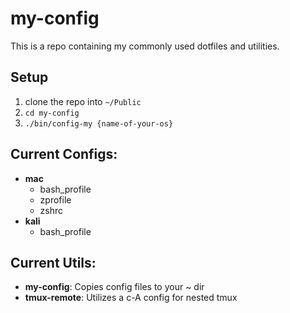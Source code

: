 # my-config
This is a repo containing my commonly used dotfiles and utilities.

## Setup
 1. clone the repo into `~/Public`
 2. `cd my-config`
 3. `./bin/config-my {name-of-your-os}`

## Current Configs:
 - **mac**
   - bash_profile
   - zprofile
   - zshrc
 - **kali**
   - bash_profile
   
## Current Utils:
 - **my-config**: Copies config files to your ~ dir
 - **tmux-remote**: Utilizes a c-A config for nested tmux
